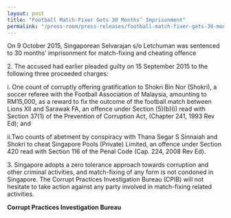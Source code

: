 ```yaml
---
layout: post
title: "Football Match-Fixer Gets 30 Months’ Imprisonment"
permalink: "/press-room/press-releases/football-match-fixer-gets-30-months’-imprisonment"
---
```

On 9 October 2015, Singaporean Selvarajan s/o Letchuman was sentenced to 30 months’ imprisonment for match-fixing and cheating offence

2\.        The accused had earlier pleaded guilty on 15 September 2015 to the following three proceeded charges:

i. One count of corruptly offering gratification to Shokri Bin Nor (Shokri), a soccer referee with the Football Association of Malaysia, amounting to RM15,000, as a reward to fix the outcome of the football match between Lions XII and Sarawak FA, an offence under Section (5)(b)(i) read with Section 37(1) of the Prevention of Corruption Act, (Chapter 241, 1993 Rev Ed); and

ii.Two counts of abetment by conspiracy with Thana Segar S Sinnaiah and Shokri to cheat Singapore Pools (Private) Limited, an offence under Section 420 read with Section 116 of the Penal Code (Cap. 224, 2008 Rev Ed).

3\.        Singapore adopts a zero tolerance approach towards corruption and other criminal activities, and match-fixing of any form is not condoned in Singapore. The Corrupt Practices Investigation Bureau (CPIB) will not hesitate to take action against any party involved in match-fixing related activities.

**Corrupt Practices Investigation Bureau**
